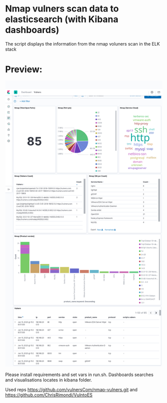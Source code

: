 # Nmap vulners scan data to elasticsearch (with Kibana dashboards)
The script displays the information from the nmap voluners scan in the ELK stack

# Preview:
![Preview](https://github.com/flover97/nmap-to-es-kibana/blob/master/screenshots/Screenshot_2020-01-16%20Vulners%20-%20Kibana.png)

Please install requirements and set vars in run.sh.
Dashboards searches and visualisations locates in kibana folder.

Used reps https://github.com/vulnersCom/nmap-vulners.git and https://github.com/ChrisRimondi/VulntoES
